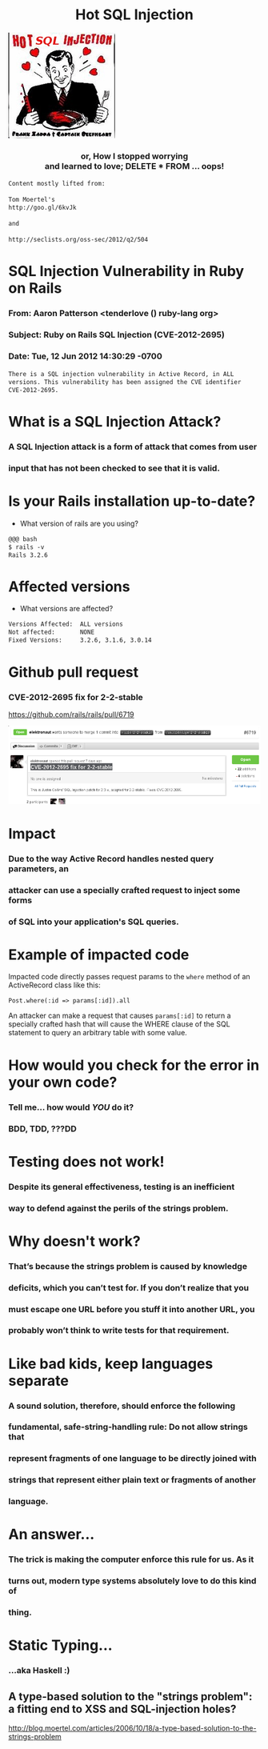 <h1 style="text-align: center">Hot SQL Injection</h1>

<img src="hotsql.jpg">

<h3 style="text-align: center">or, How I stopped worrying<br>and learned
to love; DELETE * FROM ... oops!</h3>

~~~~
Content mostly lifted from:

Tom Moertel's
http://goo.gl/6kvJk

and

http://seclists.org/oss-sec/2012/q2/504
~~~~

# SQL Injection Vulnerability in Ruby on Rails 

### From: Aaron Patterson &lt;tenderlove () ruby-lang org&gt;
### Subject: Ruby on Rails SQL Injection (CVE-2012-2695)
### Date: Tue, 12 Jun 2012 14:30:29 -0700

~~~~
There is a SQL injection vulnerability in Active Record, in ALL
versions. This vulnerability has been assigned the CVE identifier
CVE-2012-2695.
~~~~

# What is a SQL Injection Attack?

### A SQL Injection attack is a form of attack that comes from user
### input that has not been checked to see that it is valid.


# Is your Rails installation up-to-date?

- What version of rails are you using?

~~~~
@@@ bash
$ rails -v
Rails 3.2.6
~~~~

# Affected versions

- What versions are affected?

~~~~
Versions Affected:  ALL versions
Not affected:       NONE
Fixed Versions:     3.2.6, 3.1.6, 3.0.14
~~~~


# Github pull request

### CVE-2012-2695 fix for 2-2-stable
https://github.com/rails/rails/pull/6719

<img src="pullrequest.png">

# Impact

### Due to the way Active Record handles nested query parameters, an
### attacker can use a specially crafted request to inject some forms
### of SQL into your application's SQL queries.

# Example of impacted code

Impacted code directly passes request params to the `where` method of
an ActiveRecord class like this:

    Post.where(:id => params[:id]).all

An attacker can make a request that causes `params[:id]` to return a
specially crafted hash that will cause the WHERE clause of the SQL
statement to query an arbitrary table with some value.


# How would you check for the error in your own code?

### Tell me... how would *YOU* do it?

### BDD, TDD, ???DD

# Testing does not work!

### Despite its general effectiveness, testing is an inefficient
### way to defend against the perils of the strings problem.
  
# Why doesn't work?

### That’s because the strings problem is caused by knowledge
### deficits, which you can’t test for. If you don’t realize that you
### must escape one URL before you stuff it into another URL, you
### probably won’t think to write tests for that requirement.

# Like bad kids, keep languages separate

### A sound solution, therefore, should enforce the following
### fundamental, safe-string-handling rule: Do not allow strings that
### represent fragments of one language to be directly joined with
### strings that represent either plain text or fragments of another
### language.

# An answer...

### The trick is making the computer enforce this rule for us. As it
### turns out, modern type systems absolutely love to do this kind of
### thing.

# Static Typing...

### ...aka Haskell :)

## A type-based solution to the "strings problem": a fitting end to XSS and SQL-injection holes?</a>

http://blog.moertel.com/articles/2006/10/18/a-type-based-solution-to-the-strings-problem
